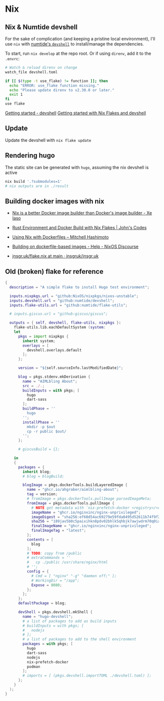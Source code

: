 # Nix

## Nix & Numtide devshell

For the sake of complication (and keeping a pristine local environment), I'll use `nix` with [numtide's `devshell`](https://numtide.github.io/devshell/getting_started.html) to install/manage the dependencies.

To start, run `nix develop` at the repo root. Or if using `direnv`, add it to the `.envrc`:

```sh
# Watch & reload direnv on change
watch_file devshell.toml

if [[ $(type -t use_flake) != function ]]; then
  echo "ERROR: use_flake function missing."
  echo "Please update direnv to v2.30.0 or later."
  exit 1
fi
use flake
```

[Getting started - devshell](https://numtide.github.io/devshell/getting_started.html)
[Getting started with Nix Flakes and devshell](https://yuanwang.ca/blog/getting-started-with-flakes/)

## Update

Update the devshell with `nix flake update`

## Rendering hugo

The static site can be generated with `hugo`, assuming the nix devshell is active

```sh
nix build '.?submodules=1'
# nix outputs are in ./result
```

## Building docker images with nix

- [Nix is a better Docker image builder than Docker's image builder - Xe Iaso](https://xeiaso.net/talks/2024/nix-docker-build/)
- [Rust Environment and Docker Build with Nix Flakes | John's Codes](https://johns.codes/blog/rust-enviorment-and-docker-build-with-nix-flakes#make-a-docker-image)
- [Using Nix with Dockerfiles – Mitchell Hashimoto](https://mitchellh.com/writing/nix-with-dockerfiles)
- [Building on dockerfile-based images - Help - NixOS Discourse](https://discourse.nixos.org/t/building-on-dockerfile-based-images/29583/11)

- [jnsgr.uk/flake.nix at main · jnsgruk/jnsgr.uk](https://github.com/jnsgruk/jnsgr.uk/blob/main/flake.nix)

## Old (broken) flake for reference

```nix
{
  description = "A simple flake to install Hugo test environment";

  inputs.nixpkgs.url = "github:NixOS/nixpkgs/nixos-unstable";
  inputs.devshell.url = "github:numtide/devshell";
  inputs.flake-utils.url = "github:numtide/flake-utils";

  # inputs.giscus.url = "github:giscus/giscus";

  outputs = { self, devshell, flake-utils, nixpkgs }:
    flake-utils.lib.eachDefaultSystem (system:
    let
      pkgs = import nixpkgs {
        inherit system;
        overlays = [
          devshell.overlays.default
        ];
      };

      version = "${self.sourceInfo.lastModifiedDate}";

      blog = pkgs.stdenv.mkDerivation {
        name = "AIMLbling About";
        src = ./.;
        buildInputs = with pkgs; [
          hugo
          dart-sass
        ];
        buildPhase = ''
          hugo
        '';
        installPhase = ''
          mkdir -p $out
          cp -r public $out/
        '';
      };

      # giscusBuild = {};

    in
    {
      packages = {
        inherit blog;
        # blog = blogBuild;

        blogImage = pkgs.dockerTools.buildLayeredImage {
          name = "ghcr.io/ahgraber/aimlbling-about";
          tag = version;
          # fromImage = pkgs.dockerTools.pullImage parsedImageMeta;
          fromImage = pkgs.dockerTools.pullImage {
            # NOTE get metadata with `nix-prefetch-docker <registry>/<org>/<imagename>:<tag>`
            imageName = "ghcr.io/nginxinc/nginx-unprivileged";
            imageDigest = "sha256:ef60d54ac69279e59fda0495d52611b74f9f223970ce94ab3e8b4cad166f5a50";
            sha256 = "189jav5b0c5paixihkn8pdv02bhlk5qhbjk7awjwdrm70q0ia25g";
            finalImageName = "ghcr.io/nginxinc/nginx-unprivileged";
            finalImageTag = "latest";
          };
          contents = [
            blog
          ];
          # TODO: copy from /public
          # extraCommands = ''
          #   cp ./public /usr/share/nginx/html
          # '';
          config = {
            # Cmd = [ "nginx" "-g" "daemon off;" ];
            # WorkingDir = "/app";
            Expose = 8080;
          };
        };
      };
      defaultPackage = blog;

      devShell = pkgs.devshell.mkShell {
        name = "hugo-devshell";
        # a list of packages to add as build inputs
        # buildInputs = with pkgs; [
        #   nodejs
        # ];
        # a list of packages to add to the shell environment
        packages = with pkgs; [
          hugo
          dart-sass
          nodejs
          nix-prefetch-docker
          podman
        ];
        # imports = [ (pkgs.devshell.importTOML ./devshell.toml) ];
      };
    }
  );
}
```
